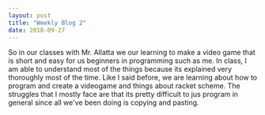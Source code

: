 ```yaml
---
layout: post
title: "Weekly Blog 2"
date: 2018-09-27
---
```



  So in our classes with Mr. Allatta we our learning to make a video game that is short and easy for us beginners in programming such as me.
In class, I am able to understand most of the things because its explained very thoroughly most of the time.
Like I said before, we are learning about how to program and create a videogame and things about racket scheme.
The struggles that I mostly face are that its pretty difficult to jus program in general since all we've been doing is copying and pasting.

